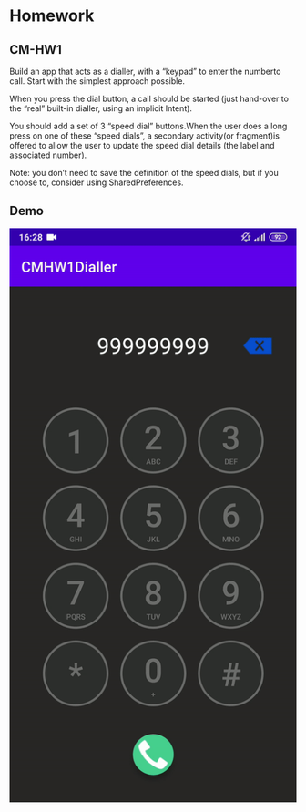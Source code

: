 # Homework

## CM-HW1
Build an app that acts as a dialler, with a “keypad” to enter the numberto call. Start with the simplest approach possible. 

When you press the dial button, a call should be started (just hand-over to the “real” built-in dialler, using an implicit Intent).

You should add a set of 3 “speed dial” buttons.When the user does a long press on one of these “speed dials”, a secondary activity(or fragment)is offered to allow the user to update the speed dial details (the label and associated number).

Note: you don’t need to save the definition of the speed dials, but if you choose to, consider using SharedPreferences.

## Demo
![Demo](https://github.com/ijusto/cm/blob/master/CMHW1Dialler/Demo.gif?raw=true)
